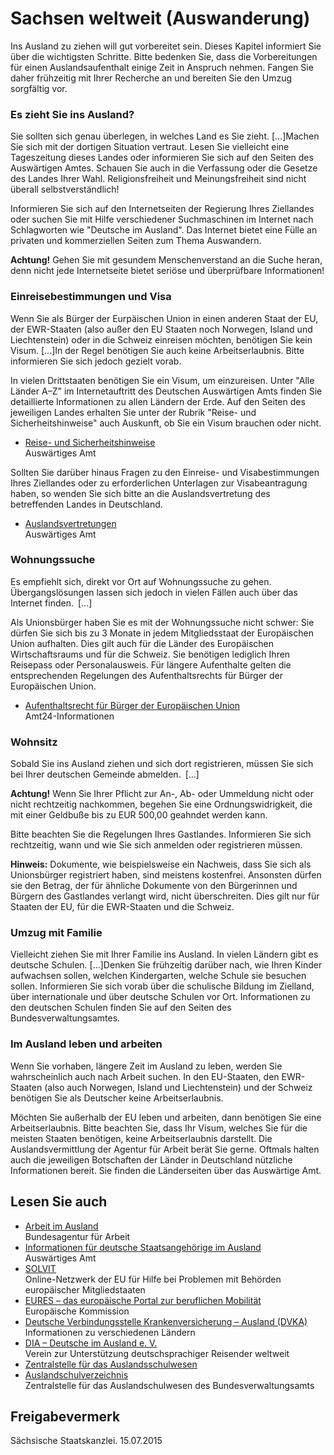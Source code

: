 # Sachsen weltweit (Auswanderung)

Ins Ausland zu ziehen will gut vorbereitet sein. Dieses Kapitel informiert Sie über die wichtigsten Schritte. Bitte bedenken Sie, dass die Vorbereitungen für einen Auslandsaufenthalt einige Zeit in Anspruch nehmen. Fangen Sie daher frühzeitig mit Ihrer Recherche an und bereiten Sie den Umzug sorgfältig vor.

### Es zieht Sie ins Ausland?

Sie sollten sich genau überlegen, in welches Land es Sie zieht. [...]Machen Sie sich mit der dortigen Situation vertraut. Lesen Sie vielleicht eine Tageszeitung dieses Landes oder informieren Sie sich auf den Seiten des Auswärtigen Amtes. Schauen Sie auch in die Verfassung oder die Gesetze des Landes Ihrer Wahl. Religionsfreiheit und Meinungsfreiheit sind nicht überall selbstverständlich!

Informieren Sie sich auf den Internetseiten der Regierung Ihres Ziellandes oder suchen Sie mit Hilfe verschiedener Suchmaschinen im Internet nach Schlagworten wie "Deutsche im Ausland". Das Internet bietet eine Fülle an privaten und kommerziellen Seiten zum Thema Auswandern.

**Achtung!** Gehen Sie mit gesundem Menschenverstand an die Suche heran, denn nicht jede Internetseite bietet seriöse und überprüfbare Informationen!

### Einreisebestimmungen und Visa

Wenn Sie als Bürger der Eurpäischen Union in einen anderen Staat der EU, der EWR-Staaten (also außer den EU Staaten noch Norwegen, Island und Liechtenstein) oder in die Schweiz einreisen möchten, benötigen Sie kein Visum. [...]In der Regel benötigen Sie auch keine Arbeitserlaubnis. Bitte informieren Sie sich jedoch gezielt vorab.

In vielen Drittstaaten benötigen Sie ein Visum, um einzureisen. Unter "Alle Länder A–Z" im Internetauftritt des Deutschen Auswärtigen Amts finden Sie detaillierte Informationen zu allen Ländern der Erde. Auf den Seiten des jeweiligen Landes erhalten Sie unter der Rubrik "Reise- und Sicherheitshinweise" auch Auskunft, ob Sie ein Visum brauchen oder nicht.

* [Reise- und Sicherheitshinweise](http://www.auswaertiges-amt.de/DE/Laenderinformationen/LaenderReiseinformationen_node.html "Auswärtiges Amt: Rubrik \"Länder, Reise, Sicherheit\" (auswaertiges-amt.de)")  
   Auswärtiges Amt

Sollten Sie darüber hinaus Fragen zu den Einreise- und Visabestimmungen Ihres Ziellandes oder zu erforderlichen Unterlagen zur Visabeantragung haben, so wenden Sie sich bitte an die Auslandsvertretung des betreffenden Landes in Deutschland.

* [Auslandsvertretungen](http://www.auswaertiges-amt.de/DE/AAmt/Auslandsvertretungen/Uebersicht_node.html "Auswärtiges Amt: Auslandsvertretungen der Bundesrepublik Deutschland")  
   Auswärtiges Amt

### Wohnungssuche

Es empfiehlt sich, direkt vor Ort auf Wohnungssuche zu gehen. Übergangslösungen lassen sich jedoch in vielen Fällen auch über das Internet finden. [...]

Als Unionsbürger haben Sie es mit der Wohnungssuche nicht schwer: Sie dürfen Sie sich bis zu 3 Monate in jedem Mitgliedsstaat der Europäischen Union aufhalten. Dies gilt auch für die Länder des Europäischen Wirtschaftsraums und für die Schweiz. Sie benötigen lediglich Ihren Reisepass oder Personalausweis. Für längere Aufenthalte gelten die entsprechenden Regelungen des Aufenthaltsrechts für Bürger der Europäischen Union.

* [Aufenthaltsrecht für Bürger der Europäischen Union](https://amt24dev.sachsen.de/zufi/lebenslagen/5000335)  
   Amt24-Informationen

### Wohnsitz

Sobald Sie ins Ausland ziehen und sich dort registrieren, müssen Sie sich bei Ihrer deutschen Gemeinde abmelden. [...]

**Achtung!** Wenn Sie Ihrer Pflicht zur An-, Ab- oder Ummeldung nicht oder nicht rechtzeitig nachkommen, begehen Sie eine Ordnungswidrigkeit, die mit einer Geldbuße bis zu EUR 500,00 geahndet werden kann.

Bitte beachten Sie die Regelungen Ihres Gastlandes. Informieren Sie sich rechtzeitig, wann und wie Sie sich anmelden oder registrieren müssen.

**Hinweis:** Dokumente, wie beispielsweise ein Nachweis, dass Sie sich als Unionsbürger registriert haben, sind meistens kostenfrei. Ansonsten dürfen sie den Betrag, der für ähnliche Dokumente von den Bürgerinnen und Bürgern des Gastlandes verlangt wird, nicht überschreiten. Dies gilt nur für Staaten der EU, für die EWR-Staaten und die Schweiz.

### Umzug mit Familie

Vielleicht ziehen Sie mit Ihrer Familie ins Ausland. In vielen Ländern gibt es deutsche Schulen. [...]Denken Sie frühzeitig darüber nach, wie Ihren Kinder aufwachsen sollen, welchen Kindergarten, welche Schule sie besuchen sollen. Informieren Sie sich vorab über die schulische Bildung im Zielland, über internationale und über deutsche Schulen vor Ort. Informationen zu den deutschen Schulen finden Sie auf den Seiten des Bundesverwaltungsamtes.

### Im Ausland leben und arbeiten

Wenn Sie vorhaben, längere Zeit im Ausland zu leben, werden Sie wahrscheinlich auch nach Arbeit suchen. In den EU-Staaten, den EWR-Staaten (also auch Norwegen, Island und Liechtenstein) und der Schweiz benötigen Sie als Deutscher keine Arbeitserlaubnis.

Möchten Sie außerhalb der EU leben und arbeiten, dann benötigen Sie eine Arbeitserlaubnis. Bitte beachten Sie, dass Ihr Visum, welches Sie für die meisten Staaten benötigen, keine Arbeitserlaubnis darstellt. Die Auslandsvermittlung der Agentur für Arbeit berät Sie gerne. Oftmals halten auch die jeweiligen Botschaften der Länder in Deutschland nützliche Informationen bereit. Sie finden die Länderseiten über das Auswärtige Amt.

## Lesen Sie auch

* [Arbeit im Ausland](https://www.arbeitsagentur.de/arbeitslos-arbeit-finden/arbeiten-im-ausland "Arbeiten im Ausland, Agentur für Arbeit")  
  Bundesagentur für Arbeit
* [Informationen für deutsche Staatsangehörige im Ausland](http://www.konsularinfo.diplo.de/ "Konsularinformationen (Auswärtiges Amt)")  
  Auswärtiges Amt
* [SOLVIT](http://ec.europa.eu/solvit/index_de.htm)  
  Online-Netzwerk der EU für Hilfe bei Problemen mit Behörden europäischer Mitgliedstaaten
* [EURES – das europäische Portal zur beruflichen Mobilität](https://ec.europa.eu/eures/public/de/homepage "Europäische Kommission: \"EURES - Das europäische Portal zur beruflichen Mobilität\"")  
  Europäische Kommission
* [Deutsche Verbindungsstelle Krankenversicherung – Ausland (DVKA)](https://www.dvka.de/de/versicherte/touristen/touristen.html)  
  Informationen zu verschiedenen Ländern
* [DIA – Deutsche im Ausland e. V.](http://www.deutsche-im-ausland.org/ "Informationsplattform für Deutsche im Ausland (DIA)")  
  Verein zur Unterstützung deutschsprachiger Reisender weltweit
* [Zentralstelle für das Auslandsschulwesen](http://www.auslandsschulwesen.de/)
* [Auslandschulverzeichnis](http://www.bva.bund.de/DE/Organisation/Abteilungen/Abteilung_ZfA/Auslandsschularbeit/Schulen_im_Ausland/Deutsche_Auslandsschulen/Auslandsschulverzeichnis/Schulverzeichnis/Auslandsschulverzeichnis.html?nn=7996518)  
  Zentralstelle für das Auslandschulwesen des Bundesverwaltungsamts

## Freigabevermerk

Sächsische Staatskanzlei. 15.07.2015
